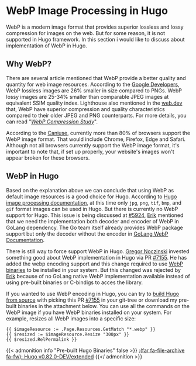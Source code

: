 # WebP Image Processing in Hugo

WebP is a modern image format that provides superior lossless and lossy compression for images on the web. But for some reason, it is not supported in Hugo framework. In this section i would like to discuss about implementation of WebP in Hugo.
<!--more-->

## Why WebP?
There are several article mentioned that WebP provide a better quality and quantity for web image resources. According to the [Google Developers](https://developers.google.com/speed/webp), WebP lossless images are 26% smaller in size compared to PNGs. WebP lossy images are 25-34% smaller than comparable JPEG images at equivalent SSIM quality index. Lighthouse also mentioned in the [web.dev](https://web.dev/uses-webp-images/?utm_source=lighthouse&utm_medium=unknown) that, WebP have superior compression and quality characteristics compared to their older JPEG and PNG counterparts. For more details, you can read "_[WebP Compression Study](https://developers.google.com/speed/webp/docs/webp_study)_".

According to the [Caniuse](https://caniuse.com/?search=webp), currently more than 80% of browsers support the WebP image format. That would include Chrome, Firefox, Edge and Safari. Although not all browsers currently support the WebP image format, it's important to note that, if set up properly, your website's images won't appear broken for these browsers.

## WebP in Hugo
Based on the explanation above we can conclude that using WebP as default image resources is a good choice for Hugo. According to [ Hugo image processing documentation](https://gohugo.io/content-management/image-processing/#target-format), at this time only `jpg`, `png`, `tif`, `bmp`, and `gif` format images can be used in Hugo. But there is currently no WebP support for Hugo. This issue is being discussed at [#5924](https://github.com/gohugoio/hugo/issues/5924), [Erik](https://github.com/bep) mentioned that we need the implementation both decoder and encoder of WebP in GoLang dependency. The Go team itself already provides WebP package support but only the decoder without the encoder in [GoLang WebP Documentation](https://pkg.go.dev/golang.org/x/image/webp).

There is still way to force support WebP in Hugo. [Gregor Noczinski](https://github.com/blaubaer) invested something good about WebP implementation in Hugo via PR [#7155](https://github.com/gohugoio/hugo/pull/7155). He has added the webp encoding support and this change required to use [WebP binaries](https://developers.google.com/speed/webp/download) to be installed in your system. But this changed was rejected by [Erik](https://github.com/bep) because of no GoLang native WebP implementation available instead of using pre-built binaries or C-bindigs to acces the library.

If you wanted to use WebP encoding in Hugo, you can try to [build Hugo from source](https://gohugo.io/getting-started/installing/#source) with picking this PR [#7155](https://github.com/gohugoio/hugo/pull/7155) in your git-tree or download my pre-built binaries in the attachment below. You can use all the commands on the WebP image if you have WebP binaries installed on your system. For example, resizes all WebP images into a specific size:

```Code
{{ $imageResource := .Page.Resources.GetMatch "*.webp" }}
{{ $resized := $imageResource.Resize "300px" }}
{{ $resized.RelPermalink }}
```

{{< admonition info "Pre-built Hugo Binaries" false >}}
[:(far fa-file-archive fa-fw): Hugo v0.82.0-DEV/extended](hugo)
{{</ admonition >}}

